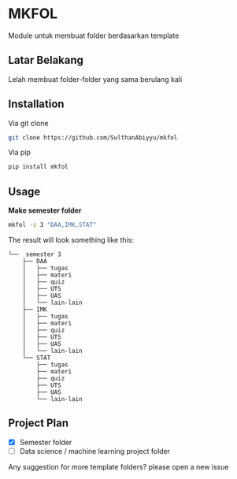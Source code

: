 # MKFOL

Module untuk membuat folder berdasarkan template

## Latar Belakang

Lelah membuat folder-folder yang sama berulang kali

## Installation

Via git clone

```bash
git clone https://github.com/SulthanAbiyyu/mkfol
```

Via pip

```bash
pip install mkfol
```

## Usage

**Make semester folder**

```bash
mkfol -s 3 "DAA,IMK,STAT"
```

The result will look something like this:

```
└──  semester 3
    ├── DAA
    │   ├── tugas
    │   ├── materi
    │   ├── quiz
    │   ├── UTS
    │   ├── UAS
    │   └── lain-lain
    ├── IMK
    │   ├── tugas
    │   ├── materi
    │   ├── quiz
    │   ├── UTS
    │   ├── UAS
    │   └── lain-lain
    └── STAT
        ├── tugas
        ├── materi
        ├── quiz
        ├── UTS
        ├── UAS
        └── lain-lain
```

## Project Plan

- [x] Semester folder
- [ ] Data science / machine learning project folder

Any suggestion for more template folders? please open a new issue
